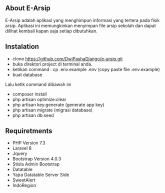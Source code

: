 ## About E-Arsip

E-Arsip adalah aplikasi yang menghimpun informasi yang tertera pada fisik arsip. Aplikasi ini memungkinkan menyimpan file arsip sekolah dan dapat dilihat kembali kapan saja setiap dibutuhkan.

## Instalation

-   clone https://github.com/DwiPashaDjango/e-arsip.git
-   buka direktori project di terminal anda.
-   ketikan command : cp .env.example .env (copy paste file .env.example)
-   buat database

Lalu ketik command dibawah ini

-   composer install
-   php artisan optimize:clear
-   php artisan key:generate (generate app key)
-   php artisan migrate (migrasi database)
-   php artisan db:seed

## Requiretments

-   PHP Version 7.3
-   Laravel 8
-   Jquery
-   Bootstrap Version 4.0.3
-   Stisla Admin Bootstrap
-   Datatable
-   Yajra Datatable Server Side
-   SweetAlert
-   IndoRegion
